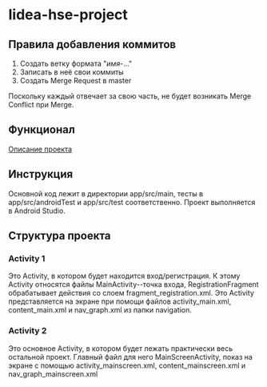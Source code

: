 # Iidea-hse-project
## Правила добавления коммитов
1. Создать ветку формата "_имя_-..."
2. Записать в неё свои коммиты
3. Создать Merge Request в master

Поскольку каждый отвечает за свою часть, не будет возникать Merge Conflict при Merge.
## Функционал
[Описание проекта](https://docs.google.com/document/d/1s6dP99IzJYPcG3f4WYiCwGJAqQC3J91okkQHRRr28us/edit?usp=sharing)
## Инструкция
Основной код лежит в директории app/src/main, тесты в app/src/androidTest и app/src/test соответственно. Проект выполняется в Android Studio.

## Структура проекта
### Activity 1
Это Activity, в котором будет находится вход/регистрация. К этому Activity относятся файлы MainActivity--точка входа, RegistrationFragment обрабатывает действия со слоем fragment_registration.xml. Это Activity представляется на экране при помощи файлов activity_main.xml, content_main.xml и nav_graph.xml из папки navigation.

### Activity 2
Это основное Activity, в котором будет лежать практически весь остальной проект. Главный файл для него MainScreenActivity, показ на экране с помощью activity_mainscreen.xml, content_mainscreen.xml и nav_graph_mainscreen.xml
